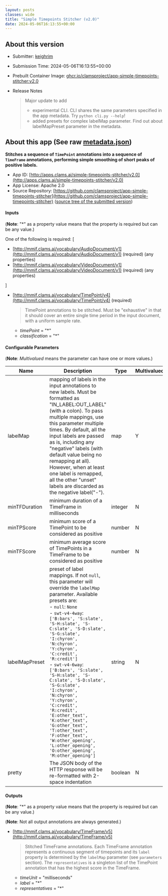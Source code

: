 ```yaml
---
layout: posts
classes: wide
title: "Simple Timepoints Stitcher (v2.0)"
date: 2024-05-06T16:13:55+00:00
---
```

## About this version

* Submitter: [keighrim](https://github.com/keighrim)
* Submission Time: 2024-05-06T16:13:55+00:00
* Prebuilt Container Image: [ghcr.io/clamsproject/app-simple-timepoints-stitcher:v2.0](https://github.com/clamsproject/app-simple-timepoints-stitcher/pkgs/container/app-simple-timepoints-stitcher/v2.0)
* Release Notes

    > Major update to add  
    > - experimental CLI. CLI shares the same parameters specified in the app metadata. Try `python cli.py --help`!  
    > - added presets for complex labelMap parameter. Find out about labelMapPreset parameter in the metadata.

## About this app (See raw [metadata.json](metadata.json))

**Stitches a sequence of `TimePoint` annotations into a sequence of `TimeFrame` annotations, performing simple smoothing of short peaks of positive labels.**

* App ID: [http://apps.clams.ai/simple-timepoints-stitcher/v2.0](http://apps.clams.ai/simple-timepoints-stitcher/v2.0)
* App License: Apache 2.0
* Source Repository: [https://github.com/clamsproject/app-simple-timepoints-stitcher](https://github.com/clamsproject/app-simple-timepoints-stitcher) ([source tree of the submitted version](https://github.com/clamsproject/app-simple-timepoints-stitcher/tree/v2.0))


#### Inputs
(**Note**: "*" as a property value means that the property is required but can be any value.)

One of the following is required: [
* [http://mmif.clams.ai/vocabulary/AudioDocument/v1](http://mmif.clams.ai/vocabulary/AudioDocument/v1)  (required)
(any properties)
* [http://mmif.clams.ai/vocabulary/VideoDocument/v1](http://mmif.clams.ai/vocabulary/VideoDocument/v1)  (required)
(any properties)


]
* [http://mmif.clams.ai/vocabulary/TimePoint/v4](http://mmif.clams.ai/vocabulary/TimePoint/v4)  (required)
    > TimePoint annotations to be stitched. Must be "exhaustive" in that it should cover an entire single time period in the input document, with a uniform sample rate.
    * _timePoint_ = "*"
    * _classification_ = "*"


#### Configurable Parameters
(**Note**: _Multivalued_ means the parameter can have one or more values.)

|Name|Description|Type|Multivalued|Default|Choices|
|----|-----------|----|-----------|-------|-------|
|labelMap|mapping of labels in the input annotations to new labels. Must be formatted as "IN_LABEL:OUT_LABEL" (with a colon). To pass multiple mappings, use this parameter multiple times. By default, all the input labels are passed as is, including any "negative" labels (with default value being no remapping at all). However, when at least one label is remapped, all the other "unset" labels are discarded as the negative label("-").|map|Y|[]||
|minTFDuration|minimum duration of a TimeFrame in milliseconds|integer|N|1000||
|minTPScore|minimum score of a TimePoint to be considered as positive|number|N|0.1||
|minTFScore|minimum average score of TimePoints in a TimeFrame to be considered as positive|number|N|0.5||
|labelMapPreset|preset of label mappings. If not `null`, this parameter will override the `labelMap` parameter. Available presets are:<br/>- `null`: `None`<br/>- `swt-v4-4way`: `['B:bars', 'S:slate', 'S-H:slate', 'S-C:slate', 'S-D:slate', 'S-G:slate', 'I:chyron', 'N:chyron', 'Y:chyron', 'C:credit', 'R:credit']`<br/>- `swt-v4-6way`: `['B:bars', 'S:slate', 'S-H:slate', 'S-C:slate', 'S-D:slate', 'S-G:slate', 'I:chyron', 'N:chyron', 'Y:chyron', 'C:credit', 'R:credit', 'E:other_text', 'K:other_text', 'G:other_text', 'T:other_text', 'F:other_text', 'W:other_opening', 'L:other_opening', 'O:other_opening', 'M:other_opening']`|string|N|null|**_`null`_**, `swt-v4-4way`, `swt-v4-6way`|
|pretty|The JSON body of the HTTP response will be re-formatted with 2-space indentation|boolean|N|false|**_`false`_**, `true`|


#### Outputs
(**Note**: "*" as a property value means that the property is required but can be any value.)

(**Note**: Not all output annotations are always generated.)

* [http://mmif.clams.ai/vocabulary/TimeFrame/v5](http://mmif.clams.ai/vocabulary/TimeFrame/v5) 
    > Stitched TimeFrame annotations. Each TimeFrame annotation represents a continuous segment of timepoints and its `label` property is determined by the `labelMap` parameter (see `parameters` section). The `representatives` is a singleton list of the TimePoint annotation that has the highest score in the TimeFrame.
    * _timeUnit_ = "milliseconds"
    * _label_ = "*"
    * _representatives_ = "*"
